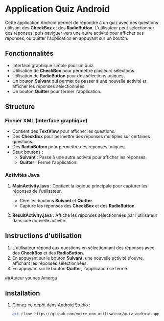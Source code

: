 # Application Quiz Android

Cette application Android permet de répondre à un quiz avec des questions utilisant des **CheckBox** et des **RadioButton**. L'utilisateur peut sélectionner des réponses, puis naviguer vers une autre activité pour afficher ses réponses, ou quitter l'application en appuyant sur un bouton.

## Fonctionnalités

- Interface graphique simple pour un quiz.
- Utilisation de **CheckBox** pour permettre plusieurs sélections.
- Utilisation de **RadioButton** pour des sélections uniques.
- Un bouton **Suivant** qui permet de passer à une nouvelle activité et afficher les réponses sélectionnées.
- Un bouton **Quitter** pour fermer l'application.

## Structure

### Fichier XML (interface graphique)

- Contient des **TextView** pour afficher les questions.
- Des **CheckBox** pour permettre des réponses multiples sur certaines questions.
- Des **RadioButton** pour permettre des réponses uniques.
- Deux boutons : 
  - **Suivant** : Passe à une autre activité pour afficher les réponses.
  - **Quitter** : Ferme l'application.

### Activités Java

1. **MainActivity.java** : Contient la logique principale pour capturer les réponses de l'utilisateur.
   - Gère les boutons **Suivant** et **Quitter**.
   - Capture les réponses des **CheckBox** et des **RadioButton**.

2. **ResultActivity.java** : Affiche les réponses sélectionnées par l'utilisateur dans une nouvelle activité.

## Instructions d'utilisation

1. L'utilisateur répond aux questions en sélectionnant des réponses avec des **CheckBox** et des **RadioButton**.
2. En appuyant sur le bouton **Suivant**, une nouvelle activité s'ouvre, affichant les réponses sélectionnées.
3. En appuyant sur le bouton **Quitter**, l'application se ferme.


##Auteur
younes Amerga
## Installation

1. Clonez ce dépôt dans Android Studio :
   ```bash
   git clone https://github.com/votre_nom_utilisateur/quiz-android-app.git
